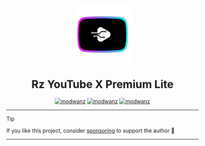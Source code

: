 <p align="center">
<img src='https://raw.githubusercontent.com/RZI47/Source/refs/heads/main/logo.png' height=150  >
</p>
<h1 align=center>Rz YouTube X Premium Lite</h1>

<div align="center">
  
[![modwanz](https://img.shields.io/badge/Instagram-E4405F?style=flat&logo=instagram&logoColor=white)](https://instagram.com/@modwanz)
[![modwanz](https://img.shields.io/badge/Facebook-1877F2?style=flat&logo=facebook&logoColor=white)](https://facebook.com/modwanz)
[![modwanz](https://img.shields.io/badge/WhatsApp-25D366?style=flat&logo=whatsapp&logoColor=white)](https://wa.me/+6285774527033)



</div>

---
> [!TIP]
> If you like this project, consider [sponsoring](https:"#") to support the author 🌸
---
